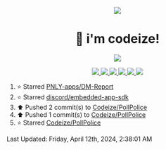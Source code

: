 <p align="center">
    <img src="https://avatars.githubusercontent.com/u/63158950?s=400&u=dd76c829ae30921e131dcbe7c830dc368e2d6e8a&v=4" />
</p>

<h1 align="center">
    👋 i'm codeize!
</h1>

<p align="center">
  <a href="https://skillicons.dev">
    <img align="center" src="https://skillicons.dev/icons?i=discord,bots,ts,nodejs,mysql,postgresql,react,nextjs,tailwindcss" />
  </a>
</p>

<p align="center">
  <a href="https://discord.com/users/668423998777982997">
    <img src="https://nocache.advaith.workers.dev?url=https://img.shields.io/endpoint?url=https://dev.discordprofiles.me/api/badge/status/668423998777982997?simple=true" />
    <img src="https://nocache.advaith.workers.dev?url=https://img.shields.io/endpoint?url=https://dev.discordprofiles.me/api/badge/vscode/668423998777982997" />
    <img src="https://nocache.advaith.workers.dev?url=https://img.shields.io/endpoint?url=https://dev.discordprofiles.me/api/badge/playing/668423998777982997" />
    <img src="https://nocache.advaith.workers.dev?url=https://img.shields.io/endpoint?url=https://dev.discordprofiles.me/api/badge/spotify/668423998777982997" />
    <img src="https://komarev.com/ghpvc/?username=codeize" />
    <img src="https://hits.link/hits?url=https%3A%2F%2Fgithub.com%2FCodeize" />
  </a>
</p>

<!--RECENT_ACTIVITY:start-->
1. ⭐ Starred [PNLY-apps/DM-Report](https://github.com/PNLY-apps/DM-Report)<br>
2. ⭐ Starred [discord/embedded-app-sdk](https://github.com/discord/embedded-app-sdk)<br>
3. ⬆️ Pushed 2 commit(s) to [Codeize/PollPolice](https://github.com/Codeize/PollPolice)<br>
4. ⬆️ Pushed 1 commit(s) to [Codeize/PollPolice](https://github.com/Codeize/PollPolice)<br>
5. ⭐ Starred [Codeize/PollPolice](https://github.com/Codeize/PollPolice)<br>
<!--RECENT_ACTIVITY:end-->

<!--RECENT_ACTIVITY:last_update-->
Last Updated: Friday, April 12th, 2024, 2:38:01 AM
<!--RECENT_ACTIVITY:last_update_end-->
